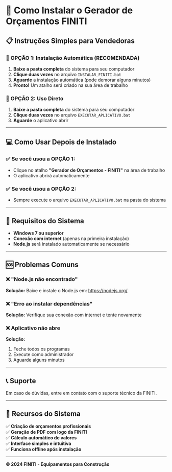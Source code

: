 # 🚀 Como Instalar o Gerador de Orçamentos FINITI

## 📋 Instruções Simples para Vendedoras

### 🎯 **OPÇÃO 1: Instalação Automática (RECOMENDADA)**

1. **Baixe a pasta completa** do sistema para seu computador
2. **Clique duas vezes** no arquivo `INSTALAR_FINITI.bat`
3. **Aguarde** a instalação automática (pode demorar alguns minutos)
4. **Pronto!** Um atalho será criado na sua área de trabalho

### 🎯 **OPÇÃO 2: Uso Direto**

1. **Baixe a pasta completa** do sistema para seu computador
2. **Clique duas vezes** no arquivo `EXECUTAR_APLICATIVO.bat`
3. **Aguarde** o aplicativo abrir

---

## 💻 **Como Usar Depois de Instalado**

### ✅ **Se você usou a OPÇÃO 1:**
- Clique no atalho **"Gerador de Orçamentos - FINITI"** na área de trabalho
- O aplicativo abrirá automaticamente

### ✅ **Se você usou a OPÇÃO 2:**
- Sempre execute o arquivo `EXECUTAR_APLICATIVO.bat` na pasta do sistema

---

## 🔧 **Requisitos do Sistema**

- **Windows 7 ou superior**
- **Conexão com internet** (apenas na primeira instalação)
- **Node.js** será instalado automaticamente se necessário

---

## 🆘 **Problemas Comuns**

### ❌ **"Node.js não encontrado"**
**Solução:** Baixe e instale o Node.js em: https://nodejs.org/

### ❌ **"Erro ao instalar dependências"**
**Solução:** Verifique sua conexão com internet e tente novamente

### ❌ **Aplicativo não abre**
**Solução:** 
1. Feche todos os programas
2. Execute como administrador
3. Aguarde alguns minutos

---

## 📞 **Suporte**

Em caso de dúvidas, entre em contato com o suporte técnico da FINITI.

---

## 🎉 **Recursos do Sistema**

✅ **Criação de orçamentos profissionais**  
✅ **Geração de PDF com logo da FINITI**  
✅ **Cálculo automático de valores**  
✅ **Interface simples e intuitiva**  
✅ **Funciona offline após instalação**  

---

**© 2024 FINITI - Equipamentos para Construção**